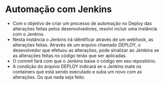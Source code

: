 # Automação com Jenkins

- Com o objetivo de criar um processo de automação no Deploy das alterações feitas pelos desenvolvedores, resolvi incluir uma instância com o Jenkins.
- Nesta instância o Jenkins irá idêntificar através de um webhook, as alterações feitas. Através de um arquivo chamado DEPLOY, o desevolvedor que efetuou as alterações, pode sinalizar ao Jenikins se as alterações feitas no código terão que ser aplicadas.
- O commit fará com que o Jenkins baixe o código em seu repositório.
- A condição do arquivo DEPLOY  indicará se o Jenkins mate os containers que está sendo executado e suba um novo com as alterações. Ou que nada seja feito.
